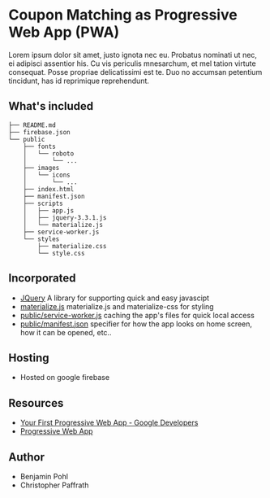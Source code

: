 # Coupon Matching as Progressive Web App (PWA)
Lorem ipsum dolor sit amet, justo ignota nec eu. Probatus nominati ut nec, ei adipisci assentior his. Cu vis periculis mnesarchum, et mel tation virtute consequat. Posse propriae delicatissimi est te. Duo no accumsan petentium tincidunt, has id reprimique reprehendunt.

## What's included
```
├── README.md
├── firebase.json
└── public
    ├── fonts
    │   └── roboto
    │       └── ...
    ├── images
    │   └── icons
    │       └── ...
    ├── index.html
    ├── manifest.json
    ├── scripts
    │   ├── app.js
    │   ├── jquery-3.3.1.js
    │   └── materialize.js
    ├── service-worker.js
    └── styles
        ├── materialize.css
        └── style.css
```
## Incorporated
- [JQuery](https://jquery.com/) A library for supporting quick and easy javascipt
- [materialize.js](https://materializecss.com/) materialize.js and materialize-css for styling
- [public/service-worker.js](public/service-worker.js) caching the app's files for quick local access
- [public/manifest.json](public/styles/manifest.json) specifier for how the app looks on home screen, how it can be opened, etc..

## Hosting
- Hosted on google firebase

## Resources
- [Your First Progressive Web App - Google Developers](https://developers.google.com/web/fundamentals/codelabs/your-first-pwapp/)
- [Progressive Web App](https://ryanwhocodes.github.io/template-progressive-web-app/)

## Author
- Benjamin Pohl
- Christopher Paffrath